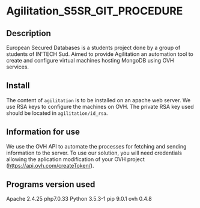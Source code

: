 # Agilitation_S5SR_GIT_PROCEDURE

## Description
European Secured Databases is a students project done by a group of students of IN'TECH Sud.
Aimed to provide Agilitation an automation tool to create and configure virtual machines hosting MongoDB using OVH services.

## Install
The content of  `agilitation` is to be installed on an apache web server.
We use RSA keys to configure the machines on OVH. The private RSA key used should be located in `agilitation/id_rsa`.

## Information for use
We use the OVH API to automate the processes for fetching and sending information to the server. To use our solution, you will need credentials allowing the aplication modification of your OVH project (https://api.ovh.com/createToken/).

## Programs version used
Apache 2.4.25
php7.0.33
Python 3.5.3-1
pip 9.0.1
ovh 0.4.8

